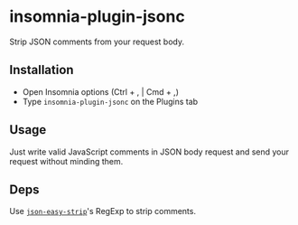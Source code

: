 # insomnia-plugin-jsonc

Strip JSON comments from your request body.

## Installation

- Open Insomnia options (Ctrl + , | Cmd + ,)
- Type `insomnia-plugin-jsonc` on the Plugins tab

## Usage

Just write valid JavaScript comments in JSON body request and send your request without minding them.

## Deps

Use [`json-easy-strip`](https://www.npmjs.com/package/json-easy-strip)'s RegExp to strip comments.
